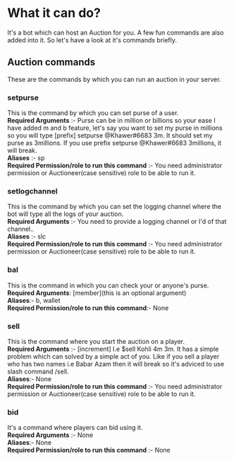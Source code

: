 # What it can do?
It's a bot which can host an Auction for you. A few fun commands are also added into it. So let's have a look at it's commands briefly.
## Auction commands
These are the commands by which you can run an auction in your server.
### setpurse
This is the command by which you can set purse of a user.
<br>**Required Arguments** :- <user> <purse>
Purse can be in million or billions so your ease I have added m and b feature, let's say you want to set my purse in millions so you will type [prefix] setpurse @Khawer#6683 3m. It should set my purse as 3millions. If you use prefix setpurse @Khawer#6683 3millions, it will break.
<br>**Aliases** :- sp
<br>**Required Permission/role to run this command** :- You need administrator permission or Auctioneer(case sensitive) role to be able to run it.
### setlogchannel
This is the command by which you can set the logging channel where the bot will type all the logs of your auction.
<br>**Required Arguments** :- <channel>
You need to provide a logging channel or I'd of that channel..
<br>**Aliases** :- slc
<br>**Required Permission/role to run this command** :- You need administrator permission or Auctioneer(case sensitive) role to be able to run it.
### bal
This is the command in which you can check your or anyone's purse.
<br>**Required Arguments**: [member](this is an optional argument)
<br>**Aliases**:- b, wallet
<br>**Required Permission/role to run this command**:- None
### sell
This is the command where you start the auction on a player.
<br>**Required Arguments** :- <player to sell> <baseprice> [increment] 
I.e $sell Kohli 4m 3m. It has a simple problem which can solved by a simple act of you. Like if you sell a player who has two names i.e Babar Azam then it will break so it's adviced to use slash command /sell.
<br>**Aliases**:- None
<br>**Required Permission/role to run this command** :- You need administrator permission or Auctioneer(case sensitive) role to be able to run it.
### bid
It's a command where players can bid using it.
<br>**Required Arguments** :- None
<br>**Aliases**:- None
<br>**Required Permission/role to run this command** :- None
